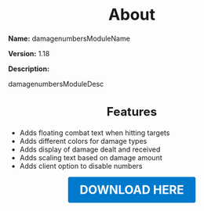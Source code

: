 <h1 style="text-align:center; font-size:2rem; font-weight:bold;">About</h1>

**Name:**
damagenumbersModuleName

**Version:**
1.18

**Description:**

damagenumbersModuleDesc

<h2 style="text-align:center; font-size:1.5rem; font-weight:bold;">Features</h2>

- Adds floating combat text when hitting targets
- Adds different colors for damage types
- Adds display of damage dealt and received
- Adds scaling text based on damage amount
- Adds client option to disable numbers





<p align="center"><a href="https://github.com/LiliaFramework/Modules/raw/refs/heads/gh-pages/damagenumbers.zip" style="display:inline-block;padding:12px 24px;font-size:1.5rem;font-weight:bold;text-decoration:none;color:#fff;background-color:var(--md-primary-fg-color,#007acc);border-radius:4px;">DOWNLOAD HERE</a></p>